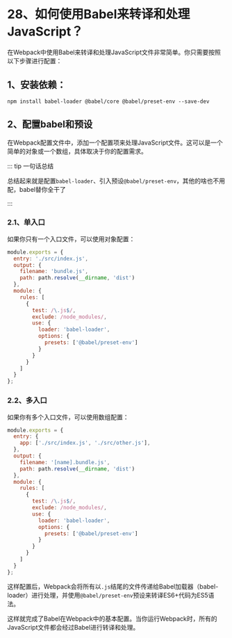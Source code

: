 # 28、如何使用Babel来转译和处理JavaScript？

在Webpack中使用Babel来转译和处理JavaScript文件非常简单。你只需要按照以下步骤进行配置：

## 1、安装依赖：

```
npm install babel-loader @babel/core @babel/preset-env --save-dev
```

## 2、配置babel和预设

在Webpack配置文件中，添加一个配置项来处理JavaScript文件。这可以是一个简单的对象或一个数组，具体取决于你的配置需求。

::: tip 一句话总结

总结起来就是配置`babel-loader`、引入预设`@babel/preset-env`，其他的啥也不用配，babel替你全干了

:::

### 2.1、单入口

如果你只有一个入口文件，可以使用对象配置：

```javascript
module.exports = {
  entry: './src/index.js',
  output: {
    filename: 'bundle.js',
    path: path.resolve(__dirname, 'dist')
  },
  module: {
    rules: [
      {
        test: /\.js$/,
        exclude: /node_modules/,
        use: {
          loader: 'babel-loader',
          options: {
            presets: ['@babel/preset-env']
          }
        }
      }
    ]
  }
};
```

### 2.2、多入口

如果你有多个入口文件，可以使用数组配置：

```javascript
module.exports = {
  entry: {
    app: ['./src/index.js', './src/other.js'],
  },
  output: {
    filename: '[name].bundle.js',
    path: path.resolve(__dirname, 'dist')
  },
  module: {
    rules: [
      {
        test: /\.js$/,
        exclude: /node_modules/,
        use: {
          loader: 'babel-loader',
          options: {
            presets: ['@babel/preset-env']
          }
        }
      }
    ]
  }
};
```

这样配置后，Webpack会将所有以`.js`结尾的文件传递给Babel加载器（babel-loader）进行处理，并使用`@babel/preset-env`预设来转译ES6+代码为ES5语法。

这样就完成了Babel在Webpack中的基本配置。当你运行Webpack时，所有的JavaScript文件都会经过Babel进行转译和处理。
